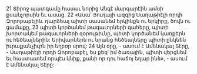 21 Տիրոջ պատգամը հասաւ նորից Անգէ մարգարէին ամսի քսանչորսին եւ ասաց. 22 «Ասա՛ Յուդայի ազգից Սաղաթիէլի որդի Զորոբաբէլին. դարձեալ պիտի սասանեմ երկինքն ու երկիրը, ծովն ու ցամաքը, 23 պիտի կործանեմ թագաւորների գահերը, պիտի խորտակեմ թագաւորների զօրութիւնը, պիտի կործանեմ կառքերն ու հեծեալներին: Երիվարներն ու նրանց հեծեալները պիտի ընկնեն իւրաքանչիւրն իր եղբօր սրով: 24 Այն օրը, - ասում է Ամենակալ Տէրը, - Սաղաթիէլի որդի Զորոբաբէլ, ես քեզ՝ իմ ծառային, պիտի վերցնեմ եւ հաստատեմ որպէս կնիք, քանի որ դու հաճոյ եղար ինձ», - ասում է Ամենակալ Տէրը:































